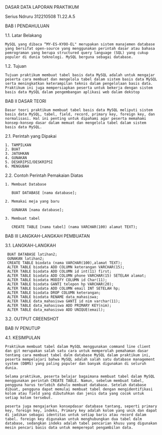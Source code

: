 DASAR DATA LAPORAN PRAKTIKUM

Serius Ndruru 312210508 TI.22.A.5

BAB I PENDAHULUAN

1.1. Latar Belakang

    MySQL yang dibaca “MY-ES-KYOO-EL" merupakan sistem manajemen database yang bersifat open-source yang menggunakan perintah dasar atau bahasa pemrograman yang berupa structured query language (SQL) yang cukup populer di dunia teknologi. MySQL berguna sebagai database.

1.2. Tujuan

    Tujuan praktikum membuat tabel basis data MySQL adalah untuk mengajar peserta cara membuat dan mengelola tabel dalam sistem basis data MySQL serta meningkatkan keterampilan teknis dalam pengelolaan basis data. Praktikum ini juga mempersiapkan peserta untuk bekerja dengan sistem basis data MySQL dalam pengembangan aplikasi web dalam dekstop

BAB II DASAR TEORI

    Dasar teori praktikum membuat tabel basis data MySQL meliputi sistem basis data MySQL, tabel, field, record, primary key, foreign key, dan normalisasi. Hal ini penting untuk dipahami agar peserta memahami konsep-konsep dasar dalam memuat dan mengelola tabel dalam sistem basis data MySQL.

2.1. Perintah yang Dipakai

    1. TAMPILKAN
    2. BUAT
    3. JATUHKAN
    4. GUNAKAN
    5. DESKRIPSI/DESKRIPSI
    6. MENGUBAH

2.2. Contoh Perintah Pemakaian Diatas

    1. Membuat Database

       BUAT DATABASE [nama database];

    2. Memakai meja yang baru

       GUNAKAN [nama database];

    3. Membuat tabel

       CREATE TABLE [nama tabel] (nama VARCHAR(100) alamat TEXT);

BAB III LANGKAH-LANGKAH PEMBUATAN

3.1. LANGKAH-LANGKAH

     BUAT DATABASE latihan2;
     GUNAKAN latihan2;
     CREATE TABLE biodata (nama VARCHAR(100),alamat TEXT);
     ALTER TABLE biodata ADD COLUMN keterangan VARCHAR(15);
     ALTER TABLE biodata ADD COLUMN id int(11) first;
     ALTER TABLE biodata ADD COLUMN phone VARCHAR(15) SETELAH alamat;
     ALTER TABLE biodata MODIFY COLUMN id Char(11);
     ALTER TABLE biodata GANTI telepon hp VARCHAR(20);
     ALTER TABLE biodata ADD COLUMN email INT SETELAH hp;
     ALTER TABLE biodata DROP COLUMN keterangan;
     ALTER TABLE biodata RENAME data_mahasiswa;
     ALTER TABLE data_mahasiswa GANTI id nim varchar(11);
     ALTER TABLE data_mahasiswa ADD PRIMARY KEY(nim);
     ALTER TABLE data_mahasiswa ADD UNIQUE(email);

3.2. OUTPUT CREENSHOT

BAB IV PENUTUP

4.1. KESIMPULAN

    Praktikum membuat tabel dalam MySQL menggunakan command line client dan git merupakan salah satu cara untuk memperolah pemahaman dasar tentang cara membuat tabel dalm database MySQL dalam praktikum ini, peserta mempelajari bahwa MySQL adalah salah satu database management system (DBMS) yang paling populer dan banyak digunakan di seluruh dunia.

    Selama praktikum, peserta belajar bagaimana membuat tabel dalam MySQL menggunakan perintah CREATE TABLE. Namun, sebelum membuat tabel, pengguna harus terlebih dahulu membuat database. Setelah database dibuat, pengguna dapat memulai membuat tabel dengan mengidentifikasi kolom atau field yang dibutuhkan dan jenis data yang cocok untuk setiap kolom tersebut.

    peserta juga mengajarkan konsepdasar database tantang, seperti primary key, foreign key, indeks, Primary key adalah kolom yang unik dan dapat di jadikan sebagai identitas untuk setiap baris atau record dalam tabel. foreign key digunakan untuk menghubungkan dua tabel dalm database, sedangkan indeks adalah tabel pencarian khusu yang digunakan mesin pencari basis data untuk memperepat pengambilan data.
